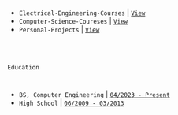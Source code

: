 <br />

- `Electrical-Engineering-Courses` | [`View`](https://github.com/kentlouisetonino/kentlouisetonino/blob/develop/certification/Electrical-Engineering.md) <br />
- `Computer-Science-Coureses` | [`View`](https://github.com/kentlouisetonino/kentlouisetonino/blob/develop/certification/Computer-Science.md) <br />
- `Personal-Projects` | [`View`](https://github.com/stars/kentlouisetonino/lists/engineering-projects) <br />


<br />
<br />

`Education`
#

- `BS, Computer Engineering` | [`04/2023 - Present`](https://github.com/kentlouisetonino/kentlouisetonino/blob/develop/education/02-BS-Computer-Engineering.md)
- `High School` | [`06/2009 - 03/2013`](https://github.com/kentlouisetonino/kentlouisetonino/blob/develop/education/01-High-School.md)

